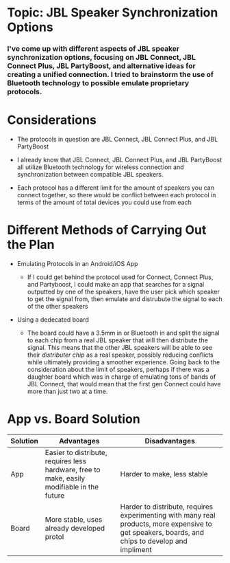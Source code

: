 # Topic: JBL Speaker Synchronization Options

### I've come up with different aspects of JBL speaker synchronization options, focusing on JBL Connect, JBL Connect Plus, JBL PartyBoost, and alternative ideas for creating a unified connection. I tried to brainstorm the use of Bluetooth technology to possible emulate proprietary protocols.

# Considerations
- The protocols in question are JBL Connect, JBL Connect Plus, and JBL PartyBoost

- I already know that JBL Connect, JBL Connect Plus, and JBL PartyBoost all utilize Bluetooth technology for wireless connection and synchronization between compatible JBL speakers.

 - Each protocol has a different limit for the amount of speakers you can connect together, so there would be conflict between each protocol in terms of the amount of total devices you could use from each

# Different Methods of Carrying Out the Plan
- Emulating Protocols in an Android/iOS App
    - If I could get behind the protocol used for Connect, Connect Plus, and Partyboost, I could make an app that searches for a signal outputted by one of the speakers, have the user pick which speaker to get the signal from, then emulate and distrubute the signal to each of the other speakers

- Using a dedecated board
    - The board could have a 3.5mm in or Bluetooth in and split the signal to each chip from a real JBL speaker that will then distribute the signal. This means that the other JBL speakers will be able to see their *distributer chip* as a real speaker, possibly reducing conflicts while ultimately providing a smoother experience. Going back to the consideration about the limit of speakers, perhaps if there was a daughter board which was in charge of emulating tons of bands of JBL Connect, that would mean that the first gen Connect could have more than just two at a time.

# App vs. Board Solution
| Solution | Advantages | Disadvantages |
|----------|------------|---------------|
|   App    | Easier to distribute, requires less hardware, free to make, easily modifiable in the future | Harder to make, less stable |
|  Board   | More stable, uses already developed protol | Harder to distribute, requires experimenting with many real products, more expensive to get speakers, boards, and chips to develop and impliment |
